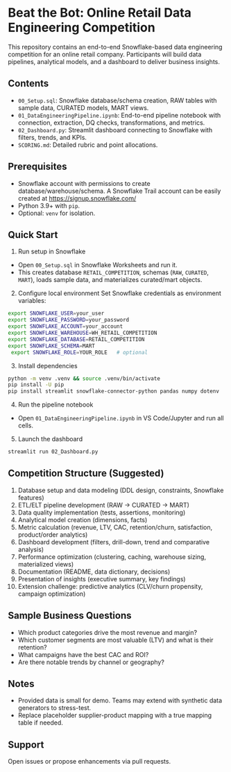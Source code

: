 # Beat the Bot: Online Retail Data Engineering Competition

This repository contains an end-to-end Snowflake-based data engineering competition for an online retail company. Participants will build data pipelines, analytical models, and a dashboard to deliver business insights.

## Contents
- `00_Setup.sql`: Snowflake database/schema creation, RAW tables with sample data, CURATED models, MART views.
- `01_DataEngineeringPipeline.ipynb`: End-to-end pipeline notebook with connection, extraction, DQ checks, transformations, and metrics.
- `02_Dashboard.py`: Streamlit dashboard connecting to Snowflake with filters, trends, and KPIs.
- `SCORING.md`: Detailed rubric and point allocations.

## Prerequisites
- Snowflake account with permissions to create database/warehouse/schema. A Snowflake Trail account can be easily created at https://signup.snowflake.com/
- Python 3.9+ with `pip`.
- Optional: `venv` for isolation.

## Quick Start
1) Run setup in Snowflake
- Open `00_Setup.sql` in Snowflake Worksheets and run it.
- This creates database `RETAIL_COMPETITION`, schemas (`RAW`, `CURATED`, `MART`), loads sample data, and materializes curated/mart objects.

2) Configure local environment
Set Snowflake credentials as environment variables:

```bash
export SNOWFLAKE_USER=your_user
export SNOWFLAKE_PASSWORD=your_password
export SNOWFLAKE_ACCOUNT=your_account
export SNOWFLAKE_WAREHOUSE=WH_RETAIL_COMPETITION
export SNOWFLAKE_DATABASE=RETAIL_COMPETITION
export SNOWFLAKE_SCHEMA=MART
 export SNOWFLAKE_ROLE=YOUR_ROLE   # optional
```

3) Install dependencies
```bash
python -m venv .venv && source .venv/bin/activate
pip install -U pip
pip install streamlit snowflake-connector-python pandas numpy dotenv
```

4) Run the pipeline notebook
- Open `01_DataEngineeringPipeline.ipynb` in VS Code/Jupyter and run all cells.

5) Launch the dashboard
```bash
streamlit run 02_Dashboard.py
```

## Competition Structure (Suggested)
1. Database setup and data modeling (DDL design, constraints, Snowflake features)
2. ETL/ELT pipeline development (RAW → CURATED → MART)
3. Data quality implementation (tests, assertions, monitoring)
4. Analytical model creation (dimensions, facts)
5. Metric calculation (revenue, LTV, CAC, retention/churn, satisfaction, product/order analytics)
6. Dashboard development (filters, drill-down, trend and comparative analysis)
7. Performance optimization (clustering, caching, warehouse sizing, materialized views)
8. Documentation (README, data dictionary, decisions)
9. Presentation of insights (executive summary, key findings)
10. Extension challenge: predictive analytics (CLV/churn propensity, campaign optimization)

## Sample Business Questions
- Which product categories drive the most revenue and margin?
- Which customer segments are most valuable (LTV) and what is their retention?
- What campaigns have the best CAC and ROI?
- Are there notable trends by channel or geography?

## Notes
- Provided data is small for demo. Teams may extend with synthetic data generators to stress-test.
- Replace placeholder supplier-product mapping with a true mapping table if needed.

## Support
Open issues or propose enhancements via pull requests.
